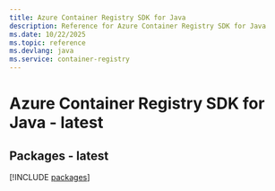 ```yaml
---
title: Azure Container Registry SDK for Java
description: Reference for Azure Container Registry SDK for Java
ms.date: 10/22/2025
ms.topic: reference
ms.devlang: java
ms.service: container-registry
---
```

# Azure Container Registry SDK for Java - latest
## Packages - latest
[!INCLUDE [packages](container-registry-index.md)]